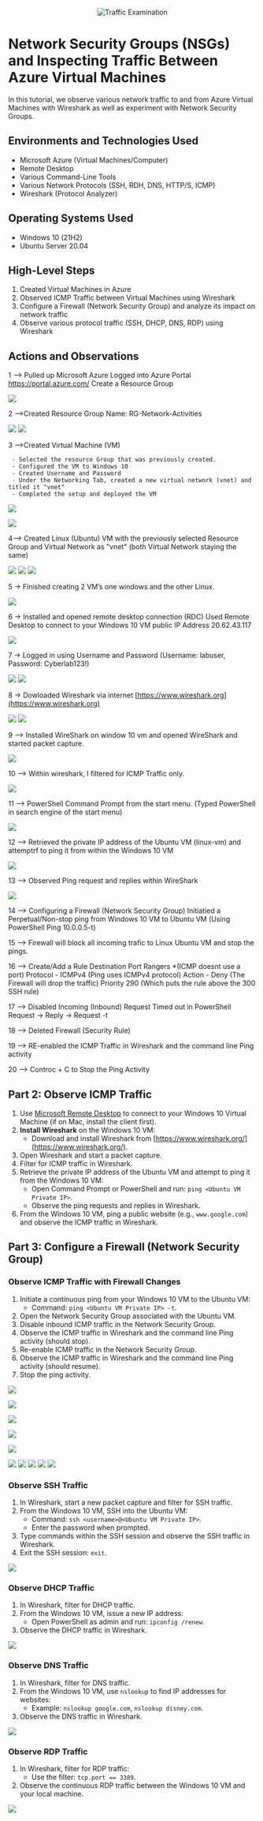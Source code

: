 <p align="center">
<img src="https://i.imgur.com/Ua7udoS.png" alt="Traffic Examination"/>
</p>

<h1>Network Security Groups (NSGs) and Inspecting Traffic Between Azure Virtual Machines</h1>
In this tutorial, we observe various network traffic to and from Azure Virtual Machines with Wireshark as well as experiment with Network Security Groups. <br />


<h2>Environments and Technologies Used</h2>

- Microsoft Azure (Virtual Machines/Computer)
- Remote Desktop
- Various Command-Line Tools
- Various Network Protocols (SSH, RDH, DNS, HTTP/S, ICMP)
- Wireshark (Protocol Analyzer)

<h2>Operating Systems Used </h2>

- Windows 10 (21H2)
- Ubuntu Server 20.04

<h2>High-Level Steps</h2>

1. Created Virtual Machines in Azure
2. Observed ICMP Traffic between Virtual Machines using Wireshark
3. Configure a Firewall (Network Security Group) and analyze its impact on network traffic
4. Observe various protocol traffic (SSH, DHCP, DNS, RDP) using Wireshark

<h2>Actions and Observations</h2>

1 --> Pulled up Microsoft Azure
Logged into Azure Portal https://portal.azure.com/
Create a Resource Group

<img src="https://github.com/timothycooperjr/Exploring-Azure-and-Networking-Concepts/blob/7605c6284a77601d4890880754ce93fb92685782/2.jpeg">

2 -->Created Resource Group Name: RG-Network-Activities

<img src="https://github.com/timothycooperjr/Exploring-Azure-and-Networking-Concepts/blob/83b3f03e33d9b34e0cb4d358403c221405f268ca/3.jpeg">

<img src="https://github.com/timothycooperjr/Exploring-Azure-and-Networking-Concepts/blob/1ee17510e69d8d1d5a445e78a120c981ed24a1c6/4.jpeg">

3 -->Created Virtual Machine (VM)

     - Selected the resource Group that was previously created.
     - Configured the VM to Windows 10
     - Created Username and Password
     - Under the Networking Tab, created a new virtual network (vnet) and titled it "vnet"
     - Completed the setup and deployed the VM


<img src="https://github.com/timothycooperjr/Exploring-Azure-and-Networking-Concepts/blob/375cbda14c3c3ac18e143fee25cd9dd6dca77e7a/6.jpeg"><br />

<img src="https://github.com/timothycooperjr/Exploring-Azure-and-Networking-Concepts/blob/50c6838b5ff55194848b155d57ab235edef4d291/7.jpeg">

4--> Created Linux (Ubuntu) VM with the previously selected Resource Group and Virtual Network as "vnet" (both Virtual Network staying the same)

<img src="https://github.com/timothycooperjr/Exploring-Azure-and-Networking-Concepts/blob/5e9eef3599a01daf9e20c9c995a37ce48b2fa55c/9.png">

<img src="https://github.com/timothycooperjr/Exploring-Azure-and-Networking-Concepts/blob/5e9eef3599a01daf9e20c9c995a37ce48b2fa55c/10.png">

<img src="https://github.com/timothycooperjr/Exploring-Azure-and-Networking-Concepts/blob/5e9eef3599a01daf9e20c9c995a37ce48b2fa55c/11.png">

5 -> Finished creating 2 VM’s one windows and the other Linux.


<img src="https://github.com/timothycooperjr/Exploring-Azure-and-Networking-Concepts/blob/5e9eef3599a01daf9e20c9c995a37ce48b2fa55c/12.png">

6 -> Installed and opened remote desktop connection (RDC)
      Used Remote Desktop to connect to your Windows 10 VM public IP Address 20.62.43.117

      
<img src="https://github.com/timothycooperjr/Exploring-Azure-and-Networking-Concepts/blob/5e9eef3599a01daf9e20c9c995a37ce48b2fa55c/13.png">

7 -> Logged in using Username and Password
(Username: labuser, Password: Cyberlab123!)


<img src="https://github.com/timothycooperjr/Exploring-Azure-and-Networking-Concepts/blob/5e9eef3599a01daf9e20c9c995a37ce48b2fa55c/14.png">

<img src="https://github.com/timothycooperjr/Exploring-Azure-and-Networking-Concepts/blob/5e9eef3599a01daf9e20c9c995a37ce48b2fa55c/15.png">

8 -> Dowloaded Wireshark via internet [https://www.wireshark.org](https://www.wireshark.org)

<img src="https://github.com/timothycooperjr/Exploring-Azure-and-Networking-Concepts/blob/5e9eef3599a01daf9e20c9c995a37ce48b2fa55c/16.png">

<img src="https://github.com/timothycooperjr/Exploring-Azure-and-Networking-Concepts/blob/3d775501f6c2651b083d7e1f79fe449e60e000a2/17.png">

9 --> Installed WireShark on window 10 vm and opened WireShark and started packet capture.

<img src="https://github.com/timothycooperjr/Exploring-Azure-and-Networking-Concepts/blob/3d775501f6c2651b083d7e1f79fe449e60e000a2/18.png">

10 --> Within wireshark, I filtered for ICMP Traffic only.

<img src="https://github.com/timothycooperjr/Exploring-Azure-and-Networking-Concepts/blob/cbc329756f2e187b6ec2371190856be0be965280/20.png">

11 --> PowerShell Command Prompt from the start menu. (Typed PowerShell in search engine of the start menu)

<img src="https://github.com/timothycooperjr/Exploring-Azure-and-Networking-Concepts/blob/1762b444ca2583e02cb5acccdd64e72ea793bf22/22.png">

12 --> Retrieved the private IP address of the Ubuntu VM (linux-vm) and attemptrf to ping it from within the Windows 10 VM

<img src="https://github.com/timothycooperjr/Exploring-Azure-and-Networking-Concepts/blob/b42650f79369e566f96227bf2ba305f815022ab4/21.2.png">

13 --> Observed Ping request and replies within WireShark

<img src="https://github.com/timothycooperjr/Exploring-Azure-and-Networking-Concepts/blob/b42650f79369e566f96227bf2ba305f815022ab4/24.png">

14 --> Configuring a Firewall (Network Security Group)
Initiatied a Perpetual/Non-stop ping from Windows 10 VM to Ubuntu VM (Using PowerShell Ping 10.0.0.5-t)

15 --> Firewall will block all incoming trafic to Linux Ubuntu VM and stop the pings.

16 --> Create/Add a Rule
Destination Port Rangers *(ICMP doesnt use a port)
Protocol - ICMPv4 (Ping uses ICMPv4 protocol)
Action - Deny (The Firewall will drop the traffic)
Priority 290 (Which puts the rule above the 300 SSH rule)

17 --> Disabled Incoming (Inbound)
Request Timed out in PowerShell
Request -> Reply -> Request -t

18 --> Deleted Firewall (Security Rule)

19 --> RE-enabled the ICMP Traffic in Wireshark and the command line Ping activity

20 --> Controc + C to Stop the Ping Activity

## Part 2: Observe ICMP Traffic

1. Use [Microsoft Remote Desktop](https://apps.microsoft.com/store) to connect to your Windows 10 Virtual Machine (if on Mac, install the client first).
2. **Install Wireshark** on the Windows 10 VM:
   - Download and install Wireshark from [https://www.wireshark.org/](https://www.wireshark.org/).
3. Open Wireshark and start a packet capture.
4. Filter for ICMP traffic in Wireshark.
5. Retrieve the private IP address of the Ubuntu VM and attempt to ping it from the Windows 10 VM:
   - Open Command Prompt or PowerShell and run: `ping <Ubuntu VM Private IP>`.
   - Observe the ping requests and replies in Wireshark.
6. From the Windows 10 VM, ping a public website (e.g., `www.google.com`) and observe the ICMP traffic in Wireshark.
 
## Part 3: Configure a Firewall (Network Security Group)

### Observe ICMP Traffic with Firewall Changes

1. Initiate a continuous ping from your Windows 10 VM to the Ubuntu VM:
   - Command: `ping <Ubuntu VM Private IP> -t`.
2. Open the Network Security Group associated with the Ubuntu VM.
3. Disable inbound ICMP traffic in the Network Security Group.
4. Observe the ICMP traffic in Wireshark and the command line Ping activity (should stop).
5. Re-enable ICMP traffic in the Network Security Group.
6. Observe the ICMP traffic in Wireshark and the command line Ping activity (should resume).
7. Stop the ping activity.

<p>
<img src="https://github.com/timothycooperjr/timothycooperjr-Configuring-a-Firewall-Network-Security-Group-/blob/17c0bf559d8304a0cc2164007124d81135ea8385/2.png"></p>

<p>
<img src="https://github.com/timothycooperjr/timothycooperjr-Configuring-a-Firewall-Network-Security-Group-/blob/17c0bf559d8304a0cc2164007124d81135ea8385/3.png"></p>

<p>
<img src="https://github.com/timothycooperjr/timothycooperjr-Configuring-a-Firewall-Network-Security-Group-/blob/17c0bf559d8304a0cc2164007124d81135ea8385/4.png"></p>

<img src="https://github.com/timothycooperjr/timothycooperjr-Configuring-a-Firewall-Network-Security-Group-/blob/f25ae257ecb5afd863057d16cf53d6cf5da78fde/Configuring%20a%20Firewall.png">

<p>
<img src="https://github.com/timothycooperjr/timothycooperjr-Configuring-a-Firewall-Network-Security-Group-/blob/17c0bf559d8304a0cc2164007124d81135ea8385/5.png">
</p>

<img src="https://github.com/timothycooperjr/timothycooperjr-Configuring-a-Firewall-Network-Security-Group-/blob/f25ae257ecb5afd863057d16cf53d6cf5da78fde/Configuring%20a%20Firewall%202.png">

<img src="https://github.com/timothycooperjr/timothycooperjr-Configuring-a-Firewall-Network-Security-Group-/blob/f25ae257ecb5afd863057d16cf53d6cf5da78fde/Configuring%20a%20Firewall%203.png">

<img src="https://github.com/timothycooperjr/timothycooperjr-Configuring-a-Firewall-Network-Security-Group-/blob/f25ae257ecb5afd863057d16cf53d6cf5da78fde/Configuring%20a%20Firewall%204.png">

<img src="https://github.com/timothycooperjr/timothycooperjr-Configuring-a-Firewall-Network-Security-Group-/blob/f25ae257ecb5afd863057d16cf53d6cf5da78fde/Configuring%20a%20Firewall%205.png">

<img src="https://github.com/timothycooperjr/timothycooperjr-Configuring-a-Firewall-Network-Security-Group-/blob/f25ae257ecb5afd863057d16cf53d6cf5da78fde/Configuring%20a%20Firewall%206.png">

### Observe SSH Traffic

1. In Wireshark, start a new packet capture and filter for SSH traffic.
2. From the Windows 10 VM, SSH into the Ubuntu VM:
   - Command: `ssh <username>@<Ubuntu VM Private IP>`.
   - Enter the password when prompted.
3. Type commands within the SSH session and observe the SSH traffic in Wireshark.
4. Exit the SSH session: `exit`.

<img src="https://github.com/timothycooperjr/Exploring-Azure-and-Networking-Concepts/blob/b84a648b19c8faf67c3868b1fe395423e0191fa7/SSH.png">

### Observe DHCP Traffic

1. In Wireshark, filter for DHCP traffic.
2. From the Windows 10 VM, issue a new IP address:
   - Open PowerShell as admin and run: `ipconfig /renew`.
3. Observe the DHCP traffic in Wireshark.

<img src="https://github.com/timothycooperjr/Exploring-Azure-and-Networking-Concepts/blob/c4ee181d005383896d3bc7fcd133601f53515fcb/DHCP%202.png">

### Observe DNS Traffic

1. In Wireshark, filter for DNS traffic.
2. From the Windows 10 VM, use `nslookup` to find IP addresses for websites:
   - Example: `nslookup google.com`, `nslookup disney.com`.
3. Observe the DNS traffic in Wireshark.

<img src="https://github.com/timothycooperjr/Exploring-Azure-and-Networking-Concepts/blob/7d776839335876ff103d7ce505a65945693dcbde/DNS.png">

### Observe RDP Traffic

1. In Wireshark, filter for RDP traffic:
   - Use the filter: `tcp.port == 3389`.
2. Observe the continuous RDP traffic between the Windows 10 VM and your local machine.

<img src="https://github.com/timothycooperjr/Exploring-Azure-and-Networking-Concepts/blob/6061122901208fed5cb13e0860f679402eb9f3ca/RDP.png">
 

















